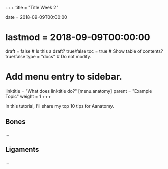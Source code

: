 +++
title = "Title Week 2"

date = 2018-09-09T00:00:00
# lastmod = 2018-09-09T00:00:00

draft = false  # Is this a draft? true/false
toc = true  # Show table of contents? true/false
type = "docs"  # Do not modify.

# Add menu entry to sidebar.
linktitle = "What does linktitle do?"
[menu.anatomy]
  parent = "Example Topic"
  weight = 1
+++

In this tutorial, I'll share my top 10 tips for Aanatomy.

## Bones

...

## Ligaments

...
